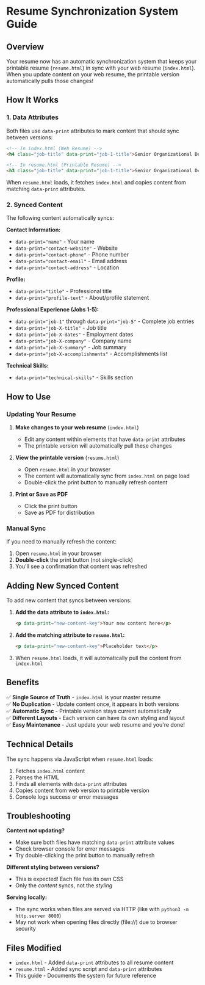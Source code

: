 # Resume Synchronization System Guide

## Overview
Your resume now has an automatic synchronization system that keeps your printable resume (`resume.html`) in sync with your web resume (`index.html`). When you update content on your web resume, the printable version automatically pulls those changes!

## How It Works

### 1. Data Attributes
Both files use `data-print` attributes to mark content that should sync between versions:

```html
<!-- In index.html (Web Resume) -->
<h4 class="job-title" data-print="job-1-title">Senior Organizational Developer</h4>

<!-- In resume.html (Printable Resume) -->
<h3 class="job-title" data-print="job-1-title">Senior Organizational Developer</h3>
```

When `resume.html` loads, it fetches `index.html` and copies content from matching `data-print` attributes.

### 2. Synced Content
The following content automatically syncs:

**Contact Information:**
- `data-print="name"` - Your name
- `data-print="contact-website"` - Website
- `data-print="contact-phone"` - Phone number
- `data-print="contact-email"` - Email address
- `data-print="contact-address"` - Location

**Profile:**
- `data-print="title"` - Professional title
- `data-print="profile-text"` - About/profile statement

**Professional Experience (Jobs 1-5):**
- `data-print="job-1"` through `data-print="job-5"` - Complete job entries
- `data-print="job-X-title"` - Job title
- `data-print="job-X-dates"` - Employment dates
- `data-print="job-X-company"` - Company name
- `data-print="job-X-summary"` - Job summary
- `data-print="job-X-accomplishments"` - Accomplishments list

**Technical Skills:**
- `data-print="technical-skills"` - Skills section

## How to Use

### Updating Your Resume

1. **Make changes to your web resume** (`index.html`)
   - Edit any content within elements that have `data-print` attributes
   - The printable version will automatically pull these changes

2. **View the printable version** (`resume.html`)
   - Open `resume.html` in your browser
   - The content will automatically sync from `index.html` on page load
   - Double-click the print button to manually refresh content

3. **Print or Save as PDF**
   - Click the print button
   - Save as PDF for distribution

### Manual Sync
If you need to manually refresh the content:
1. Open `resume.html` in your browser
2. **Double-click** the print button (not single-click)
3. You'll see a confirmation that content was refreshed

## Adding New Synced Content

To add new content that syncs between versions:

1. **Add the data attribute to `index.html`:**
   ```html
   <p data-print="new-content-key">Your new content here</p>
   ```

2. **Add the matching attribute to `resume.html`:**
   ```html
   <p data-print="new-content-key">Placeholder text</p>
   ```

3. When `resume.html` loads, it will automatically pull the content from `index.html`

## Benefits

✅ **Single Source of Truth** - `index.html` is your master resume  
✅ **No Duplication** - Update content once, it appears in both versions  
✅ **Automatic Sync** - Printable version stays current automatically  
✅ **Different Layouts** - Each version can have its own styling and layout  
✅ **Easy Maintenance** - Just update your web resume and you're done!

## Technical Details

The sync happens via JavaScript when `resume.html` loads:
1. Fetches `index.html` content
2. Parses the HTML
3. Finds all elements with `data-print` attributes
4. Copies content from web version to printable version
5. Console logs success or error messages

## Troubleshooting

**Content not updating?**
- Make sure both files have matching `data-print` attribute values
- Check browser console for error messages
- Try double-clicking the print button to manually refresh

**Different styling between versions?**
- This is expected! Each file has its own CSS
- Only the *content* syncs, not the *styling*

**Serving locally:**
- The sync works when files are served via HTTP (like with `python3 -m http.server 8000`)
- May not work when opening files directly (file://) due to browser security

## Files Modified

- `index.html` - Added `data-print` attributes to all resume content
- `resume.html` - Added sync script and `data-print` attributes
- This guide - Documents the system for future reference

